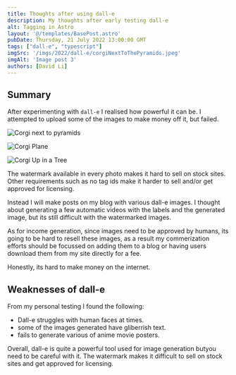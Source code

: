```yaml
---
title: Thoughts after using dall-e
description: My thoughts after early testing dall-e
alt: Tagging in Astro
layout: '@/templates/BasePost.astro'
pubDate: Thursday, 21 July 2022 13:00:00 GMT
tags: ["dall-e", "typescript"]
imgSrc: '/imgs/2022/dall-e/corgiNextToThePyramids.jpeg'
imgAlt: 'Image post 3'
authors: [David Li]
---
```


## Summary

After experimenting with `dall-e` I realised how powerful it can be. I attempted to upload some of the images to make money off it, but failed.

![Corgi next to pyramids](/imgs/2022/dall-e/corgiNextToThePyramids.jpeg)

![Corgi Plane](/imgs/2022/dall-e/corgiPlane.png)

![Corgi Up in a Tree](/imgs/2022/dall-e/CorgiUpInATree.jpeg)

The watermark available in every photo makes it hard to sell on stock sites. Other requirements such as no tag ids make it harder to sell and/or get approved for licensing.


Instead I will make posts on my blog with various dall-e images. I thought about generating a few automatic videos with the labels and the generated image, but its still difficult with the watermarked images.

As for income generation, since images need to be approved by humans, its going to be hard to resell these images, as a result my commerization efforts should be focussed on adding them to a blog or having users download them from my site directly for a fee.

Honestly, its hard to make money on the internet.

## Weaknesses of dall-e

From my personal testing I found the following:

- Dall-e struggles with human faces at times.
- some of the images generated have gliberrish text.
- fails to generate various of anime movie posters.


Overall, dall-e is quite a powerful tool used for image generation butyou need to be careful with it. The watermark makes it difficult to sell on stock sites and get approved for licensing.